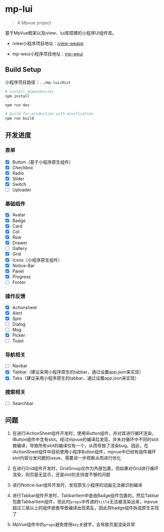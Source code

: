 # mp-lui

> A Mpvue project

基于MpVue框架以及iview、lui库搭建的小程序UI组件库。


* iview小程序项目地址：[iview-weapp](https://github.com/TalkingData/iview-weapp)

* mp-weui小程序项目地址：[mp-weui](https://github.com/youngluo/mp-weui)


## Build Setup

小程序项目路径：`../mp-lui/dist`

``` bash
# install dependencies
npm install

npm run dev

# build for production with minification
npm run build
```

## 开发进度

### 表单
- [x] Button（基于小程序原生组件）
- [x] Checkbox
- [x] Radio
- [x] Slider
- [x] Switch
- [ ] Uploader

### 基础组件
- [x] Avatar
- [x] Badge
- [x] Card
- [x] Col
- [x] Row
- [x] Drawer
- [ ] Gallery
- [x] Grid
- [x] Icons（小程序原生组件）
- [x] Notice-Bar
- [x] Panel
- [x] Progress
- [ ] Footer

### 操作反馈
- [x] Actionsheet
- [x] Alert
- [x] Spin
- [ ] Dialog
- [ ] Msg
- [x] Picker
- [ ] Toast

### 导航相关
- [ ] Navbar
- [x] Tabbar（建议采用小程序原生的tabbar，通过设置app.json来实现）
- [x] Tabs（建议采用小程序原生的tabbar，通过设置app.json来实现）

### 搜索相关
- [ ] Searchbar



## 问题

1. 在进行iActionSheet组件开发时，使用iButton组件，并对其进行循环渲染，iButton组件中含有slot。经过mpvue的编译后发现，并未对循环中不同的slot做编译，导致所有slot的编译仅有一个，从而导致了渲染bug。因此，在iActionSheet组件中目前使用小程序Button组件，mpvue中已经有组件循环 slot内容分发问题的issue，需要进一步观察从而进行优化

2. 在进行Grid组件开发时，GridGroup仅作为外层包裹，但如果对Grid进行循环渲染，则页面无显示，还是slot的支持度不够的问题

3. 进行Notice-bar组件开发时，发现原生小程序的动画无法被识别编译

4. 进行Tabbar组件开发时，TabbarItem中是由Badge组件包裹的，然后Tabbar包裹TabbarItem组件，但此时`props`中传递的`title`无法被渲染出来，mpvue超过三层以上的组件嵌套导致编译出现紊乱，因此将badge组件拆成原生实现了

5. MpVue组件中的`props`避免使用`key`关键字，会导致页面渲染异常